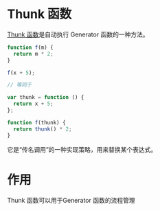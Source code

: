 # Thunk 函数

[Thunk 函数](https://es6.ruanyifeng.com/#docs/generator-async#Thunk-%E5%87%BD%E6%95%B0)是自动执行 Generator 函数的一种方法。

```js
function f(m) {
  return m * 2;
}

f(x + 5);

// 等同于

var thunk = function () {
  return x + 5;
};

function f(thunk) {
  return thunk() * 2;
}
```
它是“传名调用”的一种实现策略，用来替换某个表达式。

# 作用
Thunk 函数可以用于Generator 函数的流程管理